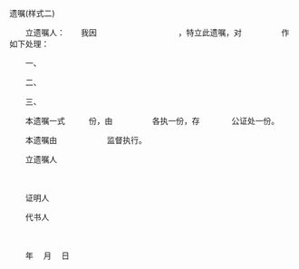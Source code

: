 



遗嘱(样式二)



 

　　立遗嘱人：　　我因　　　　　　　　　　 ，特立此遗嘱，对　　　　　作如下处理：

　　一、　　

　　二、　　

　　三、　　

　　本遗嘱一式　　　份，由　　　　　各执一份，存　　　　公证处一份。

　　本遗嘱由　　　　　　 监督执行。　　　　　　　　　　　　　　　　　　　　　　　　 

　　立遗嘱人

　　　　　　　　　　　　　　　　　　　　　 

　　证明人　　　　　　　　　　　　　　　　　　　　　　　　 

　　代书人

　　　　　　　　　　　　　　　　　　　　　

　　年　 月　 日